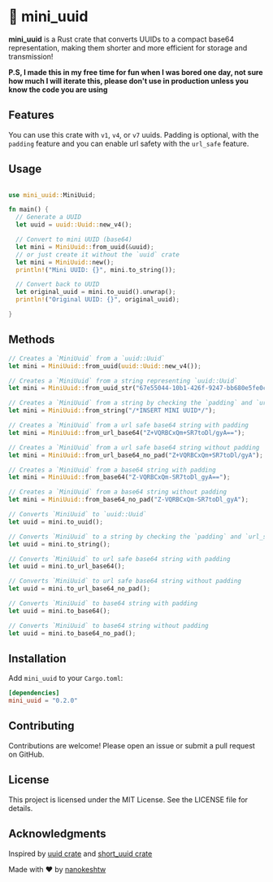 # :mouse2: mini_uuid

**mini_uuid** is a Rust crate that converts UUIDs to a compact base64 representation, making them shorter and more efficient for storage and transmission!

**P.S, I made this in my free time for fun when I was bored one day, not sure how much I will iterate this, please don't use in production unless you know the code you are using**

## Features

You can use this crate with `v1`, `v4`, or `v7` uuids. Padding is optional, with the `padding` feature and you can enable url safety with the `url_safe` feature.

## Usage

```rust

use mini_uuid::MiniUuid;

fn main() {
  // Generate a UUID
  let uuid = uuid::Uuid::new_v4();

  // Convert to mini UUID (base64)
  let mini = MiniUuid::from_uuid(&uuid);
  // or just create it without the `uuid` crate
  let mini = MiniUuid::new();
  println!("Mini UUID: {}", mini.to_string());

  // Convert back to UUID
  let original_uuid = mini.to_uuid().unwrap();
  println!("Original UUID: {}", original_uuid);

}
```

## Methods

```rust
// Creates a `MiniUuid` from a `uuid::Uuid`
let mini = MiniUuid::from_uuid(uuid::Uuid::new_v4());

// Creates a `MiniUuid` from a string representing `uuid::Uuid`
let mini = MiniUuid::from_uuid_str("67e55044-10b1-426f-9247-bb680e5fe0c8");

// Creates a `MiniUuid` from a string by checking the `padding` and `url_safe` features
let mini = MiniUuid::from_string("/*INSERT MINI UUID*/");

// Creates a `MiniUuid` from a url safe base64 string with padding
let mini = MiniUuid::from_url_base64("Z+VQRBCxQm+SR7toDl/gyA==");

// Creates a `MiniUuid` from a url safe base64 string without padding
let mini = MiniUuid::from_url_base64_no_pad("Z+VQRBCxQm+SR7toDl/gyA");

// Creates a `MiniUuid` from a base64 string with padding
let mini = MiniUuid::from_base64("Z-VQRBCxQm-SR7toDl_gyA==");

// Creates a `MiniUuid` from a base64 string without padding
let mini = MiniUuid::from_base64_no_pad("Z-VQRBCxQm-SR7toDl_gyA");

// Converts `MiniUuid` to `uuid::Uuid`
let uuid = mini.to_uuid();

// Converts `MiniUuid` to a string by checking the `padding` and `url_safe` features
let uuid = mini.to_string();

// Converts `MiniUuid` to url safe base64 string with padding
let uuid = mini.to_url_base64();

// Converts `MiniUuid` to url safe base64 string without padding
let uuid = mini.to_url_base64_no_pad();

// Converts `MiniUuid` to base64 string with padding
let uuid = mini.to_base64();

// Converts `MiniUuid` to base64 string without padding
let uuid = mini.to_base64_no_pad();
```

## Installation

Add `mini_uuid` to your `Cargo.toml`:

```toml
[dependencies]
mini_uuid = "0.2.0"
```

## Contributing

Contributions are welcome! Please open an issue or submit a pull request on GitHub.

## License

This project is licensed under the MIT License. See the LICENSE file for details.

## Acknowledgments

Inspired by [uuid crate](https://github.com/uuid-rs/uuid) and [short_uuid crate](https://github.com/radim10/short-uuid)

Made with :heart: by [nanokeshtw](https://github.com/nanokeshtw)
